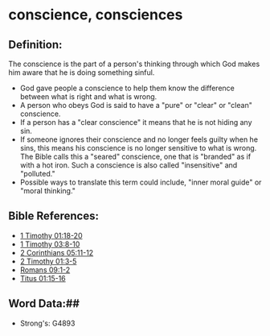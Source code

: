 # conscience, consciences #

## Definition: ##

The conscience is the part of a person's thinking through which God makes him aware that he is doing something sinful.

* God gave people a conscience to help them know the difference between what is right and what is wrong.
* A person who obeys God is said to have a "pure" or "clear" or "clean" conscience.
* If a person has a "clear conscience" it means that he is not hiding any sin.
* If someone ignores their conscience and no longer feels guilty when he sins, this means his conscience is no longer sensitive to what is wrong. The Bible calls this a "seared" conscience, one that is "branded" as if with a hot iron. Such a conscience is also called "insensitive" and "polluted."
* Possible ways to translate this term could include, "inner moral guide" or "moral thinking."

## Bible References: ##

* [1 Timothy 01:18-20](rc://en/tn/help/1ti/01/18)
* [1 Timothy 03:8-10](rc://en/tn/help/1ti/03/08)
* [2 Corinthians 05:11-12](rc://en/tn/help/2co/05/11)
* [2 Timothy 01:3-5](rc://en/tn/help/2ti/01/03)
* [Romans 09:1-2](rc://en/tn/help/rom/09/01)
* [Titus 01:15-16](rc://en/tn/help/tit/01/15)


## Word Data:##

* Strong's: G4893

